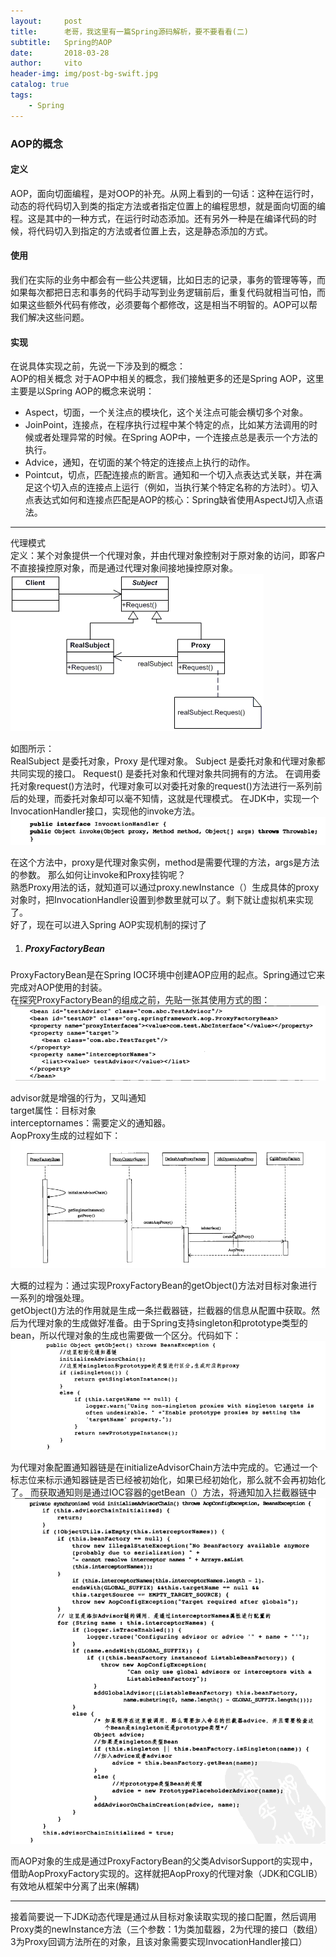 ```yaml
---
layout:     post
title:      老哥，我这里有一篇Spring源码解析，要不要看看(二)
subtitle:   Spring的AOP
date:       2018-03-28
author:     vito
header-img: img/post-bg-swift.jpg
catalog: true
tags:
    - Spring
---
```


### AOP的概念

#### 定义  
AOP，面向切面编程，是对OOP的补充。从网上看到的一句话：这种在运行时，动态的将代码切入到类的指定方法或者指定位置上的编程思想，就是面向切面的编程。这是其中的一种方式，在运行时动态添加。还有另外一种是在编译代码的时候，将代码切入到指定的方法或者位置上去，这是静态添加的方式。  

#### 使用  
我们在实际的业务中都会有一些公共逻辑，比如日志的记录，事务的管理等等，而如果每次都把日志和事务的代码手动写到业务逻辑前后，重复代码就相当可怕，而如果这些额外代码有修改，必须要每个都修改，这是相当不明智的。AOP可以帮我们解决这些问题。

#### 实现  
在说具体实现之前，先说一下涉及到的概念：  
AOP的相关概念
对于AOP中相关的概念，我们接触更多的还是Spring AOP，这里主要是以Spring AOP的概念来说明：

* Aspect，切面，一个关注点的模块化，这个关注点可能会横切多个对象。  
* JoinPoint，连接点，在程序执行过程中某个特定的点，比如某方法调用的时候或者处理异常的时候。在Spring AOP中，一个连接点总是表示一个方法的执行。  
* Advice，通知，在切面的某个特定的连接点上执行的动作。  
* Pointcut，切点，匹配连接点的断言。通知和一个切入点表达式关联，并在满足这个切入点的连接点上运行（例如，当执行某个特定名称的方法时）。切入点表达式如何和连接点匹配是AOP的核心：Spring缺省使用AspectJ切入点语法。  

---


代理模式  
定义：某个对象提供一个代理对象，并由代理对象控制对于原对象的访问，即客户不直接操控原对象，而是通过代理对象间接地操控原对象。
![aop-1](/img/aop-1.png)    

如图所示：  
RealSubject 是委托对象，Proxy 是代理对象。
Subject 是委托对象和代理对象都共同实现的接口。
Request() 是委托对象和代理对象共同拥有的方法。
在调用委托对象request()方法时，代理对象可以对委托对象的request()方法进行一系列前后的处理，而委托对象却可以毫不知情，这就是代理模式。
在JDK中，实现一个InvocationHandler接口，实现他的invoke方法。  
![aop-1](/img/aop-2.png)   

在这个方法中，proxy是代理对象实例，method是需要代理的方法，args是方法的参数。
那么如何让invoke和Proxy挂钩呢？  
熟悉Proxy用法的话，就知道可以通过proxy.newInstance（）生成具体的proxy对象时，把InvocationHandler设置到参数里就可以了。剩下就让虚拟机来实现了。  
好了，现在可以进入Spring AOP实现机制的探讨了  
1. ##### ProxyFactoryBean  
ProxyFactoryBean是在Spring IOC环境中创建AOP应用的起点。Spring通过它来完成对AOP使用的封装。  
在探究ProxyFactoryBean的组成之前，先贴一张其使用方式的图：
![aop-1](/img/aop-3.png)

advisor就是增强的行为，又叫通知  
target属性：目标对象  
interceptornames：需要定义的通知器。  
AopProxy生成的过程如下：  
![aop-1](/img/aop-4.png)   

大概的过程为：通过实现ProxyFactoryBean的getObject()方法对目标对象进行一系列的增强处理。  
getObject()方法的作用就是生成一条拦截器链，拦截器的信息从配置中获取。然后为代理对象的生成做好准备。由于Spring支持singleton和prototype类型的bean，所以代理对象的生成也需要做一个区分。代码如下：
![aop-1](/img/aop-5.png)   

为代理对象配置通知器链是在initializeAdvisorChain方法中完成的。它通过一个标志位来标示通知器链是否已经被初始化，如果已经初始化，那么就不会再初始化了。
而获取通知则是通过IOC容器的getBean（）方法，将通知加入拦截器链中  
![aop-6](/img/aop-6.png)   

而AOP对象的生成是通过ProxyFactoryBean的父类AdvisorSupport的实现中，借助AopProxyFactory实现的。这样就把AopProxy的代理对象（JDK和CGLIB）有效地从框架中分离了出来(解耦)   

------

接着简要说一下JDK动态代理是通过从目标对象读取实现的接口配置，然后调用Proxy类的newInstance方法（三个参数：1为类加载器，2为代理的接口（数组）3为Proxy回调方法所在的对象，且该对象需要实现InvocationHandler接口）
